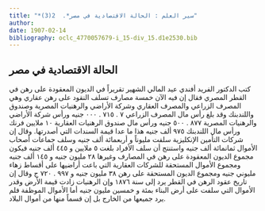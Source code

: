 ```yaml
---
title: "*سير العلم : الحالة الاقتصادية في مصر*.  2(3)"
author: 
date: 1907-02-14
bibliography: oclc_4770057679-i_15-div_15.d1e2530.bib
---
```




##  الحالة الاقتصادية في مصر 


 كتب الدكتور الفريد أفندي عيد المالي الشهير تقريراً في الديون المعقودة على رهن في القطر المصري فقال إن فيه الآن  خمسة  مصارف تسلف النقود على رهن عقاري وهي المصرف الزراعي والمصرف العقاري وشركة الأراضي والرهنيات المصرية وصندوق واللندبنك وقد بلغ رأس مال المصرف الزراعي  ٧  .  ٧١٥  .  ٠٠٠  جنيه ورأس شركة الأراضي والرهنيات المصرية  ٨٧٧  .  ٥٠٠  جنيه ورأس مال صندوق الرهنيات العقارية  ١٠  ملايين فرنك ورأس مال اللندبنك  ٩٧٥  ألف  جنيه هذا ما عدا قيمة السندات التي أصدرتها. وقال إن شركات التأمين الإنكليزية سلفت مليوناً و  أربعمائة  ألف  جنيه وسلف جماعات أصحاب الأموال ثمانمائة  ألف  جنيه واستنتج أن سلف الأفراد بلغت  ٥  ملايين و  ٤٤٥  ألف  جنيه فيكون مجموع الديون المعقودة على رهن في المصارف وغيرها  ٢٨  مليون جنيه و  ١٤٥  ألف  جنيه ومجموع الأموال المستحقة للشركات العقارية التي باعت أراضيها على أقساط زهاء مليوني جنيه ومجموع الديون المستحقة على رهن  ٣٨  مليون جنيه و  ٩٩٧  .  ٧٢٠  ج وقال إن تاريخ عقود الرهن في القطر يرد إلى سنة  ١٨٧٦  وإن الرهنيات زادت قيمة الأرض وقدر   الأموال التي سلفت على أرض البناء بمئة و  خمسين  مليون جنيه أما الأموال الموظفة فلم يرد جميعها من الخارج بل إن قسماً منها من أموال البلاد. 
